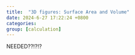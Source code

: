 ```yaml
---
title:  "3D figures: Surface Area and Volume"
date: 2024-6-27 17:22:24 +0800
categories: 
group: [calculation]
---
```

NEEDED??!?!?